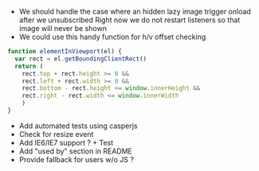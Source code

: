 - We should handle the case where an hidden lazy image trigger onload after we unsubscribed
  Right now we do not restart listeners so that image will never be shown
- We could use this handy function for h/v offset checking
```js
function elementInViewport(el) {
  var rect = el.getBoundingClientRect()
  return (
    rect.top + rect.height >= 0 &&
    rect.left + rect.width >= 0 &&
    rect.bottom - rect.height <= window.innerHeight &&
    rect.right - rect.width <= window.innerWidth
    )
}
```
- Add automated tests using casperjs
- Check for resize event
- Add IE6/IE7 support ? + Test
- Add "used by" section in README
- Provide fallback for users w/o JS ?
